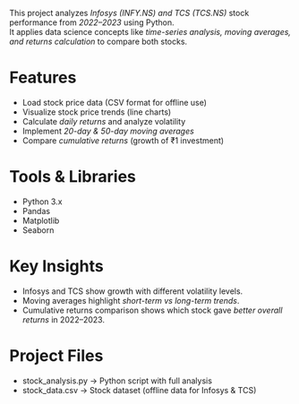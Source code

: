 This project analyzes *Infosys (INFY.NS) and TCS (TCS.NS)* stock performance from *2022–2023* using Python.  
It applies data science concepts like *time-series analysis, moving averages, and returns calculation* to compare both stocks.

# Features
- Load stock price data (CSV format for offline use)
- Visualize stock price trends (line charts)
- Calculate *daily returns* and analyze volatility
- Implement *20-day & 50-day moving averages*
- Compare *cumulative returns* (growth of ₹1 investment)


# Tools & Libraries
- Python 3.x  
- Pandas  
- Matplotlib  
- Seaborn  

# Key Insights
- Infosys and TCS show growth with different volatility levels.  
- Moving averages highlight *short-term vs long-term trends*.  
- Cumulative returns comparison shows which stock gave *better overall returns* in 2022–2023.  


# Project Files
- stock_analysis.py → Python script with full analysis  
- stock_data.csv → Stock dataset (offline data for Infosys & TCS)





